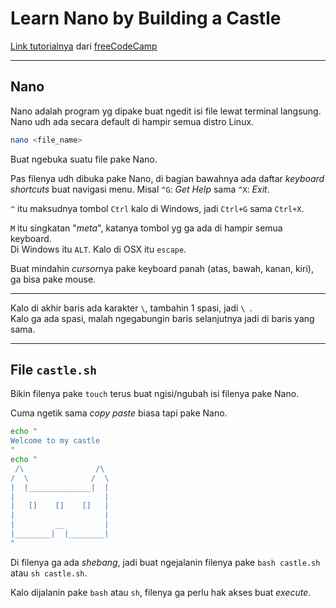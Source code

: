 # Learn Nano by Building a Castle

[Link tutorialnya](https://www.freecodecamp.org/learn/relational-database/learn-nano-by-building-a-castle/build-a-castle) dari [freeCodeCamp](https://www.freecodecamp.org/)

---

## Nano

Nano adalah program yg dipake buat ngedit isi file lewat terminal langsung.
Nano udh ada secara default di hampir semua distro Linux.

```bash
nano <file_name>
```

Buat ngebuka suatu file pake Nano. 

Pas filenya udh dibuka pake Nano, di bagian bawahnya ada daftar *keyboard shortcuts*
buat navigasi menu. Misal `^G`: *Get Help* sama `^X`: *Exit*.

`^` itu maksudnya tombol `Ctrl` kalo di Windows, jadi `Ctrl+G` sama `Ctrl+X`.

`M` itu singkatan "*meta*", katanya tombol yg ga ada di hampir semua keyboard.<br/>
Di Windows itu `ALT`. Kalo di OSX itu `escape`.

Buat mindahin *cursor*nya pake keyboard panah (atas, bawah, kanan, kiri),
ga bisa pake mouse.

---

Kalo di akhir baris ada karakter `\`, tambahin 1 spasi, jadi `\ `.<br/>
Kalo ga ada spasi, malah ngegabungin baris selanjutnya jadi di baris yang sama.

---

## File `castle.sh`

Bikin filenya pake `touch` terus buat ngisi/ngubah isi filenya pake Nano.

Cuma ngetik sama *copy paste* biasa tapi pake Nano.

```bash
echo "
Welcome to my castle
"
echo "
 /\                /\ 
/  \              /  \ 
|  |______________|  |
|                    |
|   []    []    []   |
|                    |
|         __         |
|________|  |________|
"
```

Di filenya ga ada *shebang*, jadi buat ngejalanin filenya pake
`bash castle.sh` atau `sh castle.sh`.

Kalo dijalanin pake `bash` atau `sh`, filenya ga perlu hak akses buat *execute*.
